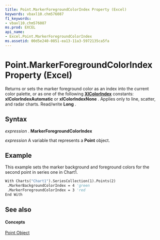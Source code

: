```yaml
---
title: Point.MarkerForegroundColorIndex Property (Excel)
keywords: vbaxl10.chm576087
f1_keywords:
- vbaxl10.chm576087
ms.prod: EXCEL
api_name:
- Excel.Point.MarkerForegroundColorIndex
ms.assetid: 00d5e240-0851-ea13-11a3-5972135ca5fa
---
```



# Point.MarkerForegroundColorIndex Property (Excel)

Returns or sets the marker foreground color as an index into the current color palette, or as one of the following  **[XlColorIndex](xlcolorindex-enumeration-excel.md)** constants: **xlColorIndexAutomatic** or **xlColorIndexNone** . Applies only to line, scatter, and radar charts. Read/write **Long** .


## Syntax

 _expression_ . **MarkerForegroundColorIndex**

 _expression_ A variable that represents a **Point** object.


## Example

This example sets the marker background and foreground colors for the second point in series one in Chart1.


```vb
With Charts("Chart1").SeriesCollection(1).Points(2) 
 .MarkerBackgroundColorIndex = 4 'green 
 .MarkerForegroundColorIndex = 3 'red 
End With
```


## See also


#### Concepts


[Point Object](point-object-excel.md)

